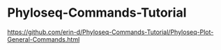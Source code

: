 # Phyloseq-Commands-Tutorial

https://github.com/erin-d/Phyloseq-Commands-Tutorial/Phyloseq-Plot-General-Commands.html
